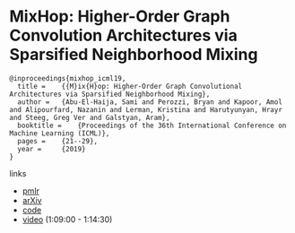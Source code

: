 # MixHop: Higher-Order Graph Convolution Architectures via Sparsified Neighborhood Mixing

```
@inproceedings{mixhop_icml19,
  title = 	 {{M}ix{H}op: Higher-Order Graph Convolutional Architectures via Sparsified Neighborhood Mixing},
  author = 	 {Abu-El-Haija, Sami and Perozzi, Bryan and Kapoor, Amol and Alipourfard, Nazanin and Lerman, Kristina and Harutyunyan, Hrayr and Steeg, Greg Ver and Galstyan, Aram},
  booktitle = 	 {Proceedings of the 36th International Conference on Machine Learning (ICML)},
  pages = 	 {21--29},
  year = 	 {2019}
}
```

links
- [pmlr](http://proceedings.mlr.press/v97/abu-el-haija19a.html)
- [arXiv](https://arxiv.org/abs/1905.00067)
- [code](https://github.com/samihaija/mixhop)
- [video](https://www.facebook.com/icml.imls/videos/307375446865883/) (1:09:00 - 1:14:30)
